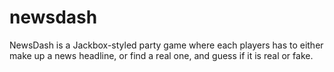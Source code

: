 # newsdash
NewsDash is a Jackbox-styled party game where each players has to either make up a news headline, or find a real one, and guess if it is real or fake.
